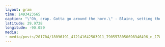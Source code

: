 ```yaml
---
layout: gram
time: 1493423665
caption: "\"Oh, crap. Gotta go around the horn.\" - Blaine, setting the penny squasher on the right plate"
latitude: 29.9728
longitude: -90.059
media:
- media/posts/201704/18096191_412141642503911_7905578050698346496_n_17870129602076386.jpg
---
```

